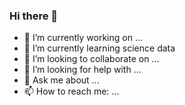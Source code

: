### Hi there 👋

- 🔭 I’m currently working on ...
- 🌱 I’m currently learning science data
- 👯 I’m looking to collaborate on ...
- 🤔 I’m looking for help with ...
- 💬 Ask me about ...
- 📫 How to reach me: ...
